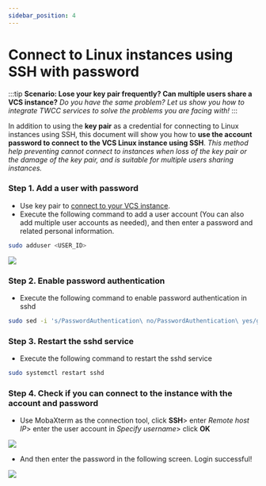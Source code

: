 ```yaml
---
sidebar_position: 4
---
```


# Connect to Linux instances using SSH with password

:::tip **Scenario: Lose your key pair frequently? Can multiple users share a VCS instance?**
*Do you have the same problem? Let us show you how to integrate TWCC services to solve the problems you are facing with!*
:::

In addition to using the **key pair** as a credential for connecting to Linux instances using SSH, this document will show you how to **use the account password to connect to the VCS Linux instance using SSH**. *This method help preventing cannot connect to instances when loss of the key pair or the damage of the key pair, and is suitable for multiple users sharing instances.*



### Step 1. Add a user with password

- Use key pair to [connect to your VCS instance](https://man.twcc.ai/@twccdocs/vcs-guide-connect-to-linux-from-windows-en).
- Execute the following command to add a user account (You can also add multiple user accounts as needed), and then enter a password and related personal information.

```bash 
sudo adduser <USER_ID>
```


![](https://cos.twcc.ai/SYS-MANUAL/uploads/upload_5c07b26965922b473cc5ea6d8adda121.png)


### Step 2. Enable password authentication

- Execute the following command to enable password authentication in sshd

```bash
sudo sed -i 's/PasswordAuthentication\ no/PasswordAuthentication\ yes/g' /etc/ssh/sshd_config
```


### Step 3. Restart the sshd service

- Execute the following command to restart the sshd service

```bash
sudo systemctl restart sshd
```

### Step 4. Check if you can connect to the instance with the account and password

- Use MobaXterm as the connection tool, click **SSH**> enter *Remote host IP*> enter the user account in *Specify username*> click **OK**

![](https://cos.twcc.ai/SYS-MANUAL/uploads/upload_6e8b4c94c4b6537e5c57d23062335baa.png)

- And then enter the password in the following screen. Login successful!

![](https://cos.twcc.ai/SYS-MANUAL/uploads/upload_9711b273491092fd4016073a2d89be75.png)